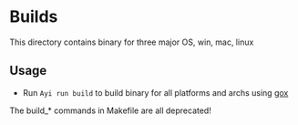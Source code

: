 # Builds

This directory contains binary for three major OS, win, mac, linux

## Usage 

- Run `Ayi run build` to build binary for all platforms and archs using [gox](github.com/mitchellh/gox)

The build_* commands in Makefile are all deprecated!